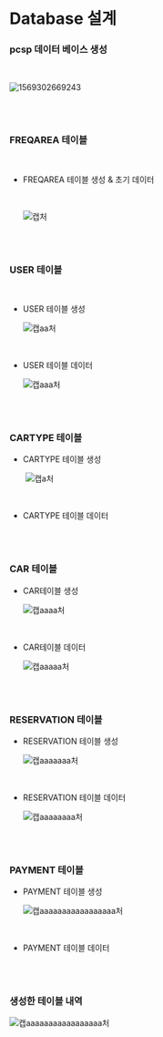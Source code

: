

# Database 설계

### pcsp 데이터 베이스 생성

<br>

![1569302669243](https://user-images.githubusercontent.com/39547788/65483816-85c39380-ded8-11e9-9c89-93917449a8c2.png)

<br><br>

### FREQAREA 테이블

<br>

- FREQAREA 테이블 생성 & 초기 데이터 

  <br>

  ![캡처](https://user-images.githubusercontent.com/39547788/65483640-ea322300-ded7-11e9-8bfc-b58ff4877df8.PNG)



<br><br>

### USER 테이블

<br>

- USER 테이블 생성<br>

  ![캡aa처](https://user-images.githubusercontent.com/39547788/65483637-e9998c80-ded7-11e9-8f9b-e614d7f4c935.PNG)

  <br>

- USER 테이블 데이터<br>

  ![캡aaa처](https://user-images.githubusercontent.com/39547788/65483635-e9998c80-ded7-11e9-909a-4e6f12ef729c.PNG)

<br><br>

### CARTYPE 테이블<br>

- CARTYPE 테이블 생성<br>

  ​	![캡a처](https://user-images.githubusercontent.com/39547788/65483639-e9998c80-ded7-11e9-99a7-d906cf66a65f.PNG)

  <br>

- CARTYPE 테이블 데이터<br>

  

<br><br>



### CAR 테이블<br>

- CAR테이블 생성<br>

  ![캡aaaa처](https://user-images.githubusercontent.com/39547788/65483633-e900f600-ded7-11e9-8b63-2bd945ed4ad2.PNG)

  <br>

- CAR테이블 데이터<br>

  ![캡aaaaa처](https://user-images.githubusercontent.com/39547788/65483631-e900f600-ded7-11e9-8615-cf4805eecba4.PNG)

<br><br>

### RESERVATION 테이블<br>

- RESERVATION 테이블 생성<br>

  ![캡aaaaaaa처](https://user-images.githubusercontent.com/39547788/65483630-e8685f80-ded7-11e9-8d1f-4c8e4fdb0dec.PNG)

  <br>

- RESERVATION 테이블 데이터<br>

  ![캡aaaaaaaa처](https://user-images.githubusercontent.com/39547788/65483629-e8685f80-ded7-11e9-810b-b7059511366e.PNG)

<br><br>

### PAYMENT 테이블<br>

- PAYMENT 테이블 생성<br>

  ![캡aaaaaaaaaaaaaaaaa처](https://user-images.githubusercontent.com/39547788/65483628-e8685f80-ded7-11e9-9522-82bb74ab696c.PNG)

  <br>

- PAYMENT 테이블 데이터<br>

<br><br>

### 생성한 테이블 내역<br>

![캡aaaaaaaaaaaaaaaaa처](https://user-images.githubusercontent.com/39547788/65483627-e8685f80-ded7-11e9-9a5e-b75a1f2703c8.PNG)